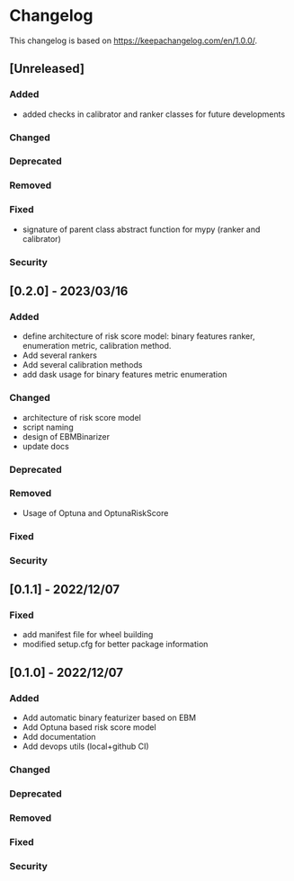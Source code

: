 # Changelog
This changelog is based on https://keepachangelog.com/en/1.0.0/.

## [Unreleased]
### Added
- added checks in calibrator and ranker classes for future developments
### Changed
### Deprecated
### Removed
### Fixed
- signature of parent class abstract function for mypy (ranker and calibrator)
### Security

## [0.2.0] - 2023/03/16
### Added
- define architecture of risk score model: binary features ranker, enumeration metric, calibration method.
- Add several rankers
- Add several calibration methods
- add dask usage for binary features metric enumeration
### Changed
- architecture of risk score model
- script naming
- design of EBMBinarizer
- update docs
### Deprecated
### Removed
- Usage of Optuna and OptunaRiskScore
### Fixed
### Security

## [0.1.1] - 2022/12/07
### Fixed
- add manifest file for wheel building
- modified setup.cfg for better package information


## [0.1.0] - 2022/12/07
### Added
- Add automatic binary featurizer based on EBM
- Add Optuna based risk score model
- Add documentation
- Add devops utils (local+github CI)
### Changed
### Deprecated
### Removed
### Fixed
### Security
